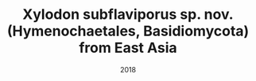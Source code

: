 ---
title: "Xylodon subflaviporus sp. nov. (Hymenochaetales, Basidiomycota) from East Asia"
authors:
- Chen
- C.-C.
- Wu
- S.-H.
- Chen
- C.-Y.
date: "2018"

publication: "Mycoscience"

links:
    pdf: https://doi.org/10.1016/j.myc.2017.12.004
---